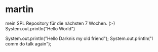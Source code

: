 # martin 
mein SPL Repository
für die nächsten 7 Wochen.
(:-)
System.out.println("Hello World")


System.out.println("Hello Darknis my old friend");
System.out.println("I comm do talk again");
